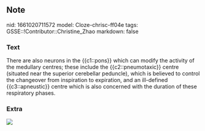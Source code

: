 ## Note
nid: 1661020711572
model: Cloze-chrisc-ff04e
tags: GSSE::!Contributor::Christine_Zhao
markdown: false

### Text
<div>
  <div>
    <div>
      <div>
        There are also neurons in the {{c1::pons}} which can modify
        the activity of the medullary centres; these include the
        {{c2::pneumotaxic}} centre (situated near the superior
        cerebellar peduncle), which is believed to control the
        changeover from inspiration to expiration, and an
        ill-defined {{c3::apneustic}} centre which is also
        concerned with the duration of these respiratory phases.
      </div>
    </div>
  </div>
</div>

### Extra
<img src="paste-1f8de148606fa6c244f741fb696278749a661944.jpg">
